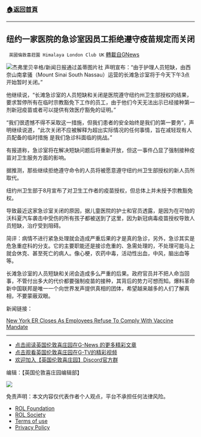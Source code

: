 ###  [:house:返回首頁](https://github.com/ourhimalayas/txt)
---


## 纽约一家医院的急诊室因员工拒绝遵守疫苗规定而关闭
` 英國倫敦喜莊園 Himalaya London Club UK` [轉載自GNews](https://gnews.org/zh-hans/1700947/)

![](https://assets.gnews.org/wp-content/uploads/2021/11/great-wall-china-1202382-2.jpg)杰弗里贝辛格/新闻日报通过盖蒂图片社
声明宣布：“由于护理人员短缺，由西奈山南拿骚（Mount Sinai South Nassau）运营的长滩急诊室将于今天下午3点开始暂时关闭。”

他继续说，“长滩急诊室的人员短缺和关闭是医院遵守纽约州卫生部授权的结果，要求暂停所有在临时宗教豁免下工作的员工，由于他们今天无法出示已经接种第一剂新冠疫苗或者可以提供有效医疗豁免的证明。”

“我们很遗憾不得不采取这一措施，但我们患者的安全始终是我们的第一要务”，声明继续说道，“此次关闭不应被解释为超出实际情况的任何事情，旨在减轻现有人员配备的临时措施 是我们急诊科面临的挑战。”

有报道称，急诊室将在解决短缺问题后将重新开放，但这一事件凸显了强制接种疫苗对卫生服务方面的影响。

据推测，那些继续拒绝遵守命令的人员将被愿意遵守纽约州卫生部授权的新人员所取代。

纽约州卫生部于8月宣布了对卫生工作者的疫苗授权，但总体上并未授予宗教豁免权。

导致最近这家急诊室关闭的原因，据儿童医院的护士和官员透露，是因为在可怕的沃科夏汽车袭击中受伤的所有孩子都被送到了这里，因为新冠病毒疫苗授权导致人员短缺，治疗受到阻碍。

简评：病情不进行紧急处理就会造成严重后果的才是真的急诊，另外，急诊其实是危急重症科的分支。它的主要职能还是接诊危重的、急需处理的，不处理可能马上就会休克、甚至死亡的病人。像心梗，农药中毒，活动性出血，中风，脑出血等等。

长滩急诊室的人员短缺和关闭会造成多么严重的后果。政府官员并不把人命当回事，不管付出多大的代价都要强制疫苗的接种，其背后的势力可想而知。爆料革命新中国联邦是唯一一个向世界发声提供真相的团体，希望越来越多的人们了解真相，不要蒙蔽双眼。

新闻链接：

[New York ER Closes As Employees Refuse To Comply With Vaccine Mandate](https://summit.news/2021/11/26/new-york-er-closes-as-employees-refuse-to-comply-with-vaccine-mandate/)

* * *

- [点击阅读英国伦敦喜庄园在G-News 的更多精彩文章](https://gnews.org/zh-hans/author/himalaya_hawk/)
- [点击观看英国伦敦喜庄园在G-TV的精彩视频](https://gtv.org/web/#/UserInfo/5ee680a45bd6f123dd104807)
- [欢迎加入【英国伦敦喜庄园】Discord官方群](https://discord.gg/VsNaHaMUsy)


编辑：【英国伦敦喜庄园编辑部】

![](https://assets.gnews.org/wp-content/uploads/2021/08/41bf97c0-3bb2-4a07-ad75-91b96dc3203c.jpg)

 

免责声明：本文内容仅代表作者个人观点，平台不承担任何法律风险。

- [ROL Foundation](https://rolfoundation.org/)
- [ROL Society](https://rolsociety.org/)
- [Terms of use](https://gnews.org/terms-of-use-3/)
- [Privacy Policy](https://gnews.org/privacy-policy/)
